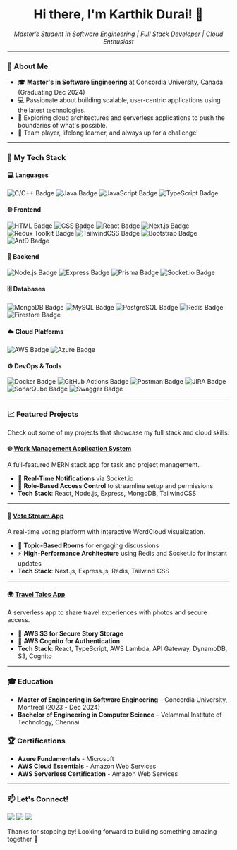 <h1 align="center">Hi there, I'm Karthik Durai! 👋</h1>
<p align="center">
  <i>Master’s Student in Software Engineering | Full Stack Developer | Cloud Enthusiast</i>
</p>

---

### 🌟 About Me
- 🎓 **Master's in Software Engineering** at Concordia University, Canada (Graduating Dec 2024)
- 💻 Passionate about building scalable, user-centric applications using the latest technologies.
- 🚀 Exploring cloud architectures and serverless applications to push the boundaries of what's possible.
- 🤝 Team player, lifelong learner, and always up for a challenge!

---

### 🧰 My Tech Stack

#### 💻 Languages
<p>
  <img src="https://img.shields.io/badge/C/C++-00599C?style=flat&logo=c&logoColor=white" alt="C/C++ Badge"/>
  <img src="https://img.shields.io/badge/Java-007396?style=flat&logo=java&logoColor=white" alt="Java Badge"/>
  <img src="https://img.shields.io/badge/JavaScript-F7DF1E?style=flat&logo=javascript&logoColor=black" alt="JavaScript Badge"/>
  <img src="https://img.shields.io/badge/TypeScript-3178C6?style=flat&logo=typescript&logoColor=white" alt="TypeScript Badge"/>
</p>

#### 🌐 Frontend
<p>
  <img src="https://img.shields.io/badge/HTML-E34F26?style=flat&logo=html5&logoColor=white" alt="HTML Badge"/>
  <img src="https://img.shields.io/badge/CSS-1572B6?style=flat&logo=css3&logoColor=white" alt="CSS Badge"/>
  <img src="https://img.shields.io/badge/React-61DAFB?style=flat&logo=react&logoColor=black" alt="React Badge"/>
  <img src="https://img.shields.io/badge/Next.js-000000?style=flat&logo=next.js&logoColor=white" alt="Next.js Badge"/>
  <img src="https://img.shields.io/badge/Redux%20Toolkit-764ABC?style=flat&logo=redux&logoColor=white" alt="Redux Toolkit Badge"/>
  <img src="https://img.shields.io/badge/TailwindCSS-06B6D4?style=flat&logo=tailwindcss&logoColor=white" alt="TailwindCSS Badge"/>
  <img src="https://img.shields.io/badge/Bootstrap-7952B3?style=flat&logo=bootstrap&logoColor=white" alt="Bootstrap Badge"/>
  <img src="https://img.shields.io/badge/AntD-0170FE?style=flat&logo=ant-design&logoColor=white" alt="AntD Badge"/>
</p>

#### 🔧 Backend
<p>
  <img src="https://img.shields.io/badge/Node.js-339933?style=flat&logo=node.js&logoColor=white" alt="Node.js Badge"/>
  <img src="https://img.shields.io/badge/Express-000000?style=flat&logo=express&logoColor=white" alt="Express Badge"/>
  <img src="https://img.shields.io/badge/Prisma-2D3748?style=flat&logo=prisma&logoColor=white" alt="Prisma Badge"/>
  <img src="https://img.shields.io/badge/Socket.io-010101?style=flat&logo=socket.io&logoColor=white" alt="Socket.io Badge"/>
</p>

#### 🗄️ Databases
<p>
  <img src="https://img.shields.io/badge/MongoDB-47A248?style=flat&logo=mongodb&logoColor=white" alt="MongoDB Badge"/>
  <img src="https://img.shields.io/badge/MySQL-4479A1?style=flat&logo=mysql&logoColor=white" alt="MySQL Badge"/>
  <img src="https://img.shields.io/badge/PostgreSQL-336791?style=flat&logo=postgresql&logoColor=white" alt="PostgreSQL Badge"/>
  <img src="https://img.shields.io/badge/Redis-DC382D?style=flat&logo=redis&logoColor=white" alt="Redis Badge"/>
  <img src="https://img.shields.io/badge/Firestore-FFCA28?style=flat&logo=firebase&logoColor=black" alt="Firestore Badge"/>
</p>

#### ☁️ Cloud Platforms
<p>
  <img src="https://img.shields.io/badge/AWS-232F3E?style=flat&logo=amazon-aws&logoColor=white" alt="AWS Badge"/>
  <img src="https://img.shields.io/badge/Azure-0078D4?style=flat&logo=microsoft-azure&logoColor=white" alt="Azure Badge"/>
</p>

#### ⚙️ DevOps & Tools
<p>
  <img src="https://img.shields.io/badge/Docker-2496ED?style=flat&logo=docker&logoColor=white" alt="Docker Badge"/>
  <img src="https://img.shields.io/badge/GitHub%20Actions-2088FF?style=flat&logo=github-actions&logoColor=white" alt="GitHub Actions Badge"/>
  <img src="https://img.shields.io/badge/Postman-FF6C37?style=flat&logo=postman&logoColor=white" alt="Postman Badge"/>
  <img src="https://img.shields.io/badge/JIRA-0052CC?style=flat&logo=jira&logoColor=white" alt="JIRA Badge"/>
  <img src="https://img.shields.io/badge/SonarQube-4E9BCD?style=flat&logo=sonarqube&logoColor=white" alt="SonarQube Badge"/>
  <img src="https://img.shields.io/badge/Swagger-85EA2D?style=flat&logo=swagger&logoColor=black" alt="Swagger Badge"/>
</p>

---

### 📈 Featured Projects
Check out some of my projects that showcase my full stack and cloud skills:

#### 🌐 [Work Management Application System](https://work-management-app.onrender.com/)
A full-featured MERN stack app for task and project management.  
- 🔔 **Real-Time Notifications** via Socket.io
- 🔐 **Role-Based Access Control** to streamline setup and permissions
- **Tech Stack**: React, Node.js, Express, MongoDB, TailwindCSS

---

#### 💬 [Vote Stream App](https://github.com/karthikdurai-kd/Vote-Stream-App.git)
A real-time voting platform with interactive WordCloud visualization.  
- 🎉 **Topic-Based Rooms** for engaging discussions
- ⚡ **High-Performance Architecture** using Redis and Socket.io for instant updates
- **Tech Stack**: Next.js, Express.js, Redis, Tailwind CSS

---

#### 🌍 [Travel Tales App](https://github.com/karthikdurai-kd/Travel-Tales-App.git)
A serverless app to share travel experiences with photos and secure access.  
- 📸 **AWS S3 for Secure Story Storage**
- 🔐 **AWS Cognito for Authentication**
- **Tech Stack**: React, TypeScript, AWS Lambda, API Gateway, DynamoDB, S3, Cognito

---

### 🎓 Education
- **Master of Engineering in Software Engineering** – Concordia University, Montreal (2023 - Dec 2024)
- **Bachelor of Engineering in Computer Science** – Velammal Institute of Technology, Chennai

### 🏆 Certifications
- **Azure Fundamentals** - Microsoft
- **AWS Cloud Essentials** - Amazon Web Services
- **AWS Serverless Certification** - Amazon Web Services

---

### 📫 Let's Connect!
<p align="left">
  <a href="mailto:duraikarthik6@gmail.com"><img src="https://img.shields.io/badge/Email-duraikarthik6%40gmail.com-red?style=flat-square&logo=gmail&logoColor=white"/></a>
  <a href="https://www.linkedin.com/in/karthikdurai98"><img src="https://img.shields.io/badge/LinkedIn-Karthik%20Durai-blue?style=flat-square&logo=linkedin&logoColor=white"/></a>
  <a href="https://github.com/karthikdurai-kd"><img src="https://img.shields.io/badge/GitHub-karthikdurai--kd-black?style=flat-square&logo=github&logoColor=white"/></a>
</p>

Thanks for stopping by! Looking forward to building something amazing together 🚀
